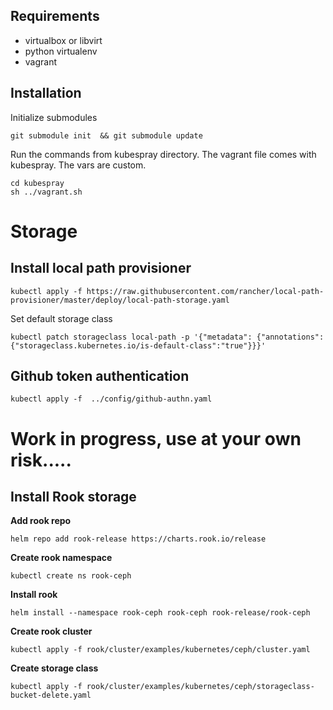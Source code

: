 ## Requirements
- virtualbox or libvirt
- python virtualenv
- vagrant

## Installation
Initialize submodules
```
git submodule init  && git submodule update
```
Run the commands from kubespray directory. The vagrant file comes with kubespray. The vars are custom.
```
cd kubespray
sh ../vagrant.sh
```
# Storage


## Install local path provisioner

```
kubectl apply -f https://raw.githubusercontent.com/rancher/local-path-provisioner/master/deploy/local-path-storage.yaml
```

Set default storage class

```
kubectl patch storageclass local-path -p '{"metadata": {"annotations":{"storageclass.kubernetes.io/is-default-class":"true"}}}'
```

## Github token authentication

```
kubectl apply -f  ../config/github-authn.yaml
```

# Work in progress, use at your own risk.....

## Install Rook storage

**Add rook repo**
```
helm repo add rook-release https://charts.rook.io/release
```
**Create rook namespace**

```
kubectl create ns rook-ceph
```

**Install rook**

```
helm install --namespace rook-ceph rook-ceph rook-release/rook-ceph
```

**Create rook cluster**
```
kubectl apply -f rook/cluster/examples/kubernetes/ceph/cluster.yaml
```

**Create storage class**

```
kubectl apply -f rook/cluster/examples/kubernetes/ceph/storageclass-bucket-delete.yaml
```
